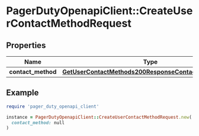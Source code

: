 # PagerDutyOpenapiClient::CreateUserContactMethodRequest

## Properties

| Name | Type | Description | Notes |
| ---- | ---- | ----------- | ----- |
| **contact_method** | [**GetUserContactMethods200ResponseContactMethodsInner**](GetUserContactMethods200ResponseContactMethodsInner.md) |  |  |

## Example

```ruby
require 'pager_duty_openapi_client'

instance = PagerDutyOpenapiClient::CreateUserContactMethodRequest.new(
  contact_method: null
)
```

